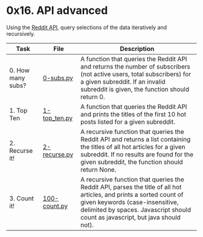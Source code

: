 # 0x16. API advanced

Using the [Reddit API](https://www.reddit.com/dev/api/), query selections of the data iteratively and recursively.

| Task              | File                                                                                                                        | Description                                                                                                                                                                                                                              |
|-------------------|-----------------------------------------------------------------------------------------------------------------------------|------------------------------------------------------------------------------------------------------------------------------------------------------------------------------------------------------------------------------------------|
| 0. How many subs? | [0-subs.py](https://github.com/eri2pear/alx-system_engineering-devops/blob/master/0x16-api_advanced/0-subs.py)       | A function that queries the Reddit API and returns the number of subscribers (not active users, total subscribers) for a given subreddit. If an invalid subreddit is given, the function should return 0.                                |
| 1. Top Ten        | [1-top_ten.py](https://github.com/eri2pear/alx-system_engineering-devops/blob/master/0x16-api_advanced/1-top_ten.py) | A function that queries the Reddit API and prints the titles of the first 10 hot posts listed for a given subreddit.                                                                                                                     |
| 2. Recurse it!    | [2-recurse.py](https://github.com/eri2pear/alx-system_engineering-devops/blob/master/0x16-api_advanced/2-recurse.py) | A recursive function that queries the Reddit API and returns a list containing the titles of all hot articles for a given subreddit. If no results are found for the given subreddit, the function should return None.                   |
| 3. Count it!      | [100-count.py](https://github.com/eri2pear/alx-system_engineering-devops/blob/master/0x16-api_advanced/100-count.py) | A recursive function that queries the Reddit API, parses the title of all hot articles, and prints a sorted count of given keywords (case-insensitive, delimited by spaces. Javascript should count as javascript, but java should not). |
